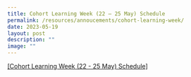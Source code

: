 ```yaml
---
title: Cohort Learning Week (22 – 25 May) Schedule
permalink: /resources/annoucements/cohort-learning-week/
date: 2023-05-19
layout: post
description: ""
image: ""
---
```

[[Cohort Learning Week (22 - 25 May) Schedule]](/annoucements/cohort-learning-week/)